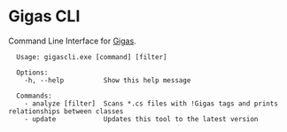 # Gigas CLI

Command Line Interface for [Gigas](https://github.com/alvivar/Gigas).

```
  Usage: gigascli.exe [command] [filter]

  Options:
    -h, --help          Show this help message

  Commands:
    - analyze [filter]  Scans *.cs files with !Gigas tags and prints relationships between classes
    - update            Updates this tool to the latest version
```
